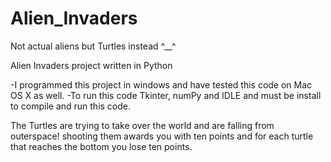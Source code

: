 Alien_Invaders
==============

Not actual aliens but Turtles instead ^__^

Alien Invaders project written in Python

-I programmed this project in windows and have tested this code on Mac OS X as well.
-To run this code Tkinter, numPy and IDLE and must be install to compile and run this code.

The Turtles are trying to take over the world and are falling from outerspace!
shooting them awards you with ten points and for each turtle that reaches the bottom you lose ten points.

